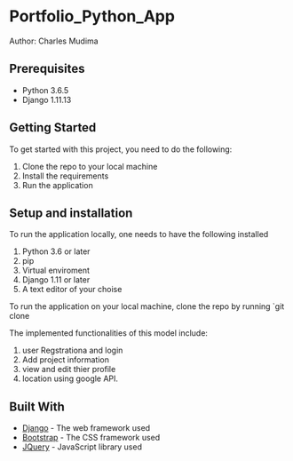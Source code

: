 # Portfolio_Python_App
Author: Charles Mudima

## Prerequisites
* Python 3.6.5
* Django 1.11.13

## Getting Started
To get started with this project, you need to do the following:
1. Clone the repo to your local machine
2. Install the requirements
3. Run the application

## Setup and installation
To run the application locally, one needs to have the following installed
1. Python 3.6 or later
2. pip
3. Virtual enviroment
4. Django 1.11 or later
5. A text editor of your choise

To run the application on your local machine, clone the repo by running `git clone

The implemented functionalities of this model include:
1. user Regstrationa and login
2. Add project information
3. view and edit thier profile 
4. location using google API.


## Built With

* [Django](https://www.djangoproject.com/) - The web framework used
* [Bootstrap](https://getbootstrap.com/) - The CSS framework used
* [JQuery](https://jquery.com/) - JavaScript library used

